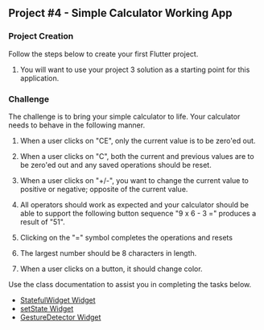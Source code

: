 ## Project #4 - Simple Calculator Working App

### Project Creation

Follow the steps below to create your first Flutter project.

1. You will want to use your project 3 solution as a starting point for this application.


### Challenge

The challenge is to bring your simple calculator to life.  Your calculator needs to behave
in the following manner.

1. When a user clicks on "CE", only the current value is to be zero'ed out.

2. When a user clicks on "C", both the current and previous values are to be zero'ed out
   and any saved operations should be reset.

3. When a user clicks on "+/-", you want to change the current value to positive or 
   negative; opposite of the current value.

4. All operators should work as expected and your calculator should be able to support the
   following button sequence "9 x 6 - 3 =" produces a result of "51".

5. Clicking on the "=" symbol completes the operations and resets 

6. The largest number should be 8 characters in length.

7. When a user clicks on a button, it should change color.


Use the class documentation to assist you in completing the tasks below.

- [StatefulWidget Widget](https://api.flutter.dev/flutter/widgets/StatefulWidget-class.html)
- [setState Widget](https://api.flutter.dev/flutter/widgets/State/setState.html)
- [GestureDetector Widget](https://api.flutter.dev/flutter/widgets/GestureDetector-class.html)
